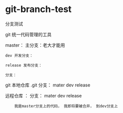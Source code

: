 # git-branch-test
分支测试


git 统一代码管理的工具

  master： 主分支：老大才能用

    dev 开发分支：

    release 发布分支：

    分支：


git 本地仓库 .git
  分支： mater
        dev
        release

远程仓库 ： 
  分支： mater
        dev
        release



        我是master分支上的代码， 我即将要被合并， 到dev分支上